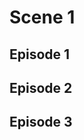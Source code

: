 # Scene 1

## Episode 1

<!--@include: ./episode1.md{3,}-->

## Episode 2

<!--@include: ./episode2.md{3,}-->

## Episode 3

<!--@include: ./episode3.md{3,}-->